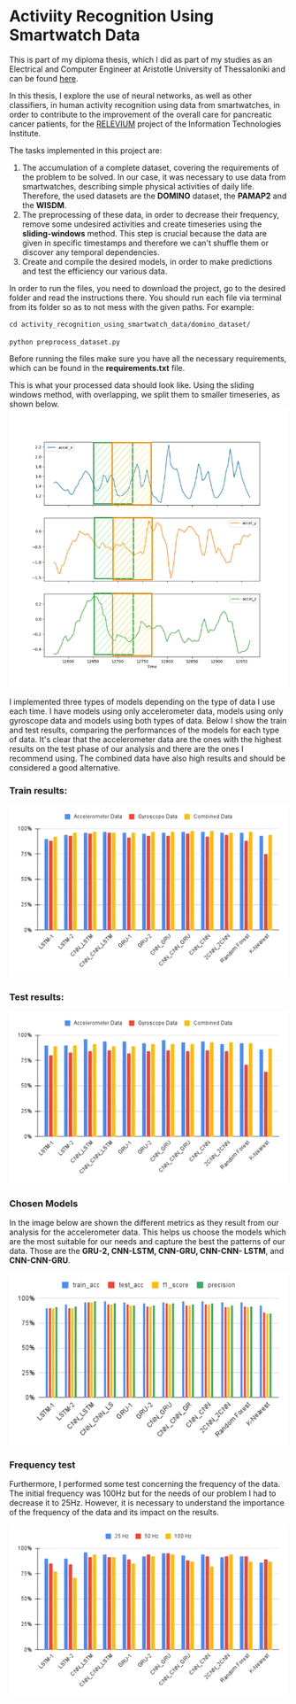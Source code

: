 # Activiity Recognition Using Smartwatch Data

This is part of my diploma thesis, which I did as part of my studies as an 
Electrical and Computer Engineer at Aristotle University of Thessaloniki and can be found [here](https://ikee.lib.auth.gr/record/356521/?ln=en).

In this thesis, I explore the use of neural networks, as well as other classifiers, in human activity
recognition using data from smartwatches, in order to contribute to the improvement of the overall care for pancreatic 
cancer patients, for the [RELEVIUM](https://www.releviumproject.eu/) project of the Information Technologies Institute.


The tasks implemented in this project are:
1) Τhe accumulation of a complete dataset, covering the requirements of the problem to be solved. In our case, it was 
necessary to use data from smartwatches, describing simple physical activities of daily life. Therefore, the used datasets 
are the **DOMINO** dataset, the **PAMAP2** and the **WISDM**. 
2) The preprocessing of these data, in order to decrease their frequency, remove some undesired activities and 
create timeseries using the **sliding-windows** method. This step is crucial because the data are given in specific timestamps 
and therefore we can't shuffle them or discover any temporal dependencies.
3) Create and compile the desired models, in order to make predictions and test the efficiency our various data.


In order to run the files, you need to download the project, go to the desired folder and read the instructions there. You should 
run each file via terminal from its folder so as to not mess with the given paths. For example:
```azure
cd activity_recognition_using_smartwatch_data/domino_dataset/

python preprocess_dataset.py
```

Before running the files make sure you have all the necessary requirements, which can be found in the **requirements.txt** file.

This is what your processed data should look like. Using the sliding windows method, with overlapping, we split them to 
smaller timeseries, as shown below.
![screenshot](media/sliding_windows.png)

I implemented three types of models depending on the type of data I use each time. I have models using only accelerometer data,
models using only gyroscope data and models using both types of data. Below I show the train and test results, comparing the 
performances of the models for each type of data. It's clear that the accelerometer data are the ones with the highest results
on the test phase of our analysis and there are the ones I recommend using. The combined data have also high results and should
be considered a good alternative.

### **Train results:**
![screnshot](media/train_acc.png)

### **Test results:**
![screnshot](media/test_acc.png)

### Chosen Models
In the image below are shown the different metrics as they result from our analysis for the accelerometer data. This helps us choose the models which are the most
suitable for our needs and capture the best the patterns of our data. Those are the **GRU-2, CNN-LSTM, CNN-GRU, CNN-CNN-
LSTM**, and **CNN-CNN-GRU**. 

![screnshot](media/chart_acc.png)

### Frequency test
Furthermore, I performed some test concerning the frequency of the data. The initial frequency was 100Hz but for the needs
of our problem I had to decrease it to 25Hz. However, it is necessary to understand
the importance of the frequency of the data and its impact on the results.

![screnshot](media/freaquency_test.png)

